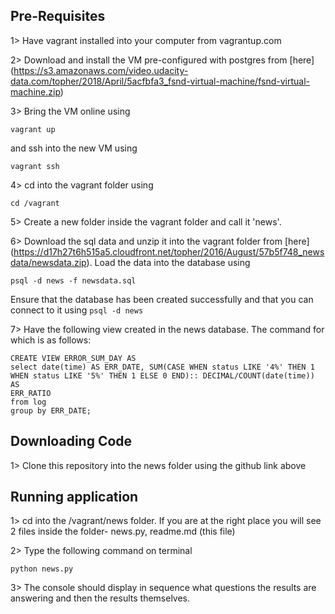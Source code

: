 ## Pre-Requisites
1> Have vagrant installed into your computer from vagrantup.com

2> Download and install the VM pre-configured with postgres from [here]
(https://s3.amazonaws.com/video.udacity-data.com/topher/2018/April/5acfbfa3_fsnd-virtual-machine/fsnd-virtual-machine.zip)

3> Bring the VM online using
```
vagrant up
```
and ssh into the new VM using
```
vagrant ssh
```
4> cd into the vagrant folder using
```
cd /vagrant
```

5> Create a new folder inside the vagrant folder and call it 'news'.

6> Download the sql data and unzip it into the vagrant folder from [here] (https://d17h27t6h515a5.cloudfront.net/topher/2016/August/57b5f748_newsdata/newsdata.zip).
Load the data into the database using
```
psql -d news -f newsdata.sql
```

Ensure that the database has been created successfully and that you can connect
to it using ```psql -d news```

7> Have the following view created in the news database. The command for which is
as follows:
```
CREATE VIEW ERROR_SUM_DAY AS
select date(time) AS ERR_DATE, SUM(CASE WHEN status LIKE '4%' THEN 1
WHEN status LIKE '5%' THEN 1 ELSE 0 END):: DECIMAL/COUNT(date(time)) AS
ERR_RATIO
from log
group by ERR_DATE;
```

## Downloading Code

1> Clone this repository into the news folder using the github link above


## Running application
1> cd into the /vagrant/news folder. If you are at the right place you will
see 2 files inside the folder- news.py, readme.md (this file)

2> Type the following command on terminal

```
python news.py
```
3> The console should display in sequence what questions the
results are answering and then the results themselves.
